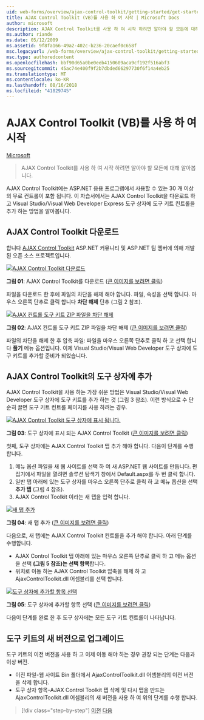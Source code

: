 ```yaml
---
uid: web-forms/overview/ajax-control-toolkit/getting-started/get-started-with-the-ajax-control-toolkit-vb
title: AJAX Control Toolkit (VB)를 사용 하 여 시작 | Microsoft Docs
author: microsoft
description: AJAX Control Toolkit를 사용 하 여 시작 하려면 알아야 할 모든에 대해 알아봅니다.
ms.author: riande
ms.date: 05/12/2009
ms.assetid: 9f8fa166-49a2-402c-b236-20caef0c658f
msc.legacyurl: /web-forms/overview/ajax-control-toolkit/getting-started/get-started-with-the-ajax-control-toolkit-vb
msc.type: authoredcontent
ms.openlocfilehash: bbf90d65a0be0eeb4150609aca9cf192f516abf3
ms.sourcegitcommit: 45ac74e400f9f2b7dbded66297730f6f14a4eb25
ms.translationtype: MT
ms.contentlocale: ko-KR
ms.lasthandoff: 08/16/2018
ms.locfileid: "41829745"
---
```

<a name="get-started-with-the-ajax-control-toolkit-vb"></a>AJAX Control Toolkit (VB)를 사용 하 여 시작
====================
[Microsoft](https://github.com/microsoft)

> AJAX Control Toolkit를 사용 하 여 시작 하려면 알아야 할 모든에 대해 알아봅니다.


AJAX Control Toolkit에는 ASP.NET 응용 프로그램에서 사용할 수 있는 30 개 이상의 무료 컨트롤이 포함 됩니다. 이 자습서에서는 AJAX Control Toolkit을 다운로드 하 고 Visual Studio/Visual Web Developer Express 도구 상자에 도구 키트 컨트롤을 추가 하는 방법을 알아봅니다.

## <a name="downloading-the-ajax-control-toolkit"></a>AJAX Control Toolkit 다운로드

합니다 [AJAX Control Toolkit](http://devexpress.com/act) ASP.NET 커뮤니티 및 ASP.NET 팀 멤버에 의해 개발 된 오픈 소스 프로젝트입니다.


[![AJAX Control Toolkit 다운로드](get-started-with-the-ajax-control-toolkit-vb/_static/image1.jpg)](get-started-with-the-ajax-control-toolkit-vb/_static/image1.png)

**그림 01**: AJAX Control Toolkit를 다운로드 ([큰 이미지를 보려면 클릭](get-started-with-the-ajax-control-toolkit-vb/_static/image2.png))


파일을 다운로드 한 후에 파일의 차단을 해제 해야 합니다. 파일, 속성을 선택 합니다. 마우스 오른쪽 단추로 클릭 합니다 **차단 해제** 단추 (그림 2 참조).


[![AJAX 컨트롤 도구 키트 ZIP 파일을 차단 해제](get-started-with-the-ajax-control-toolkit-vb/_static/image2.jpg)](get-started-with-the-ajax-control-toolkit-vb/_static/image3.png)

**그림 02**: AJAX 컨트롤 도구 키트 ZIP 파일을 차단 해제 ([큰 이미지를 보려면 클릭](get-started-with-the-ajax-control-toolkit-vb/_static/image4.png))


파일의 차단을 해제 한 후 압축 파일: 파일을 마우스 오른쪽 단추로 클릭 하 고 선택 합니다 **풀기** 메뉴 옵션입니다. 이제 Visual Studio/Visual Web Developer 도구 상자에 도구 키트를 추가할 준비가 되었습니다.

## <a name="adding-the-ajax-control-toolkit-to-the-toolbox"></a>AJAX Control Toolkit의 도구 상자에 추가

AJAX Control Toolkit을 사용 하는 가장 쉬운 방법은 Visual Studio/Visual Web Developer 도구 상자에 도구 키트를 추가 하는 것 (그림 3 참조). 이런 방식으로 수 단순히 끌면 도구 키트 컨트롤 페이지를 사용 하려는 경우.


[![AJAX Control Toolkit 도구 상자에 표시 됩니다.](get-started-with-the-ajax-control-toolkit-vb/_static/image3.jpg)](get-started-with-the-ajax-control-toolkit-vb/_static/image5.png)

**그림 03**: 도구 상자에 표시 되는 AJAX Control Toolkit ([큰 이미지를 보려면 클릭](get-started-with-the-ajax-control-toolkit-vb/_static/image6.png))


첫째, 도구 상자에는 AJAX Control Toolkit 탭 추가 해야 합니다. 다음이 단계를 수행 합니다.

1. 메뉴 옵션 파일을 새 웹 사이트를 선택 하 여 새 ASP.NET 웹 사이트를 만듭니다. 편집기에서 파일을 열려면 솔루션 탐색기 창에서 Default.aspx를 두 번 클릭 합니다.
2. 일반 탭 아래에 있는 도구 상자를 마우스 오른쪽 단추로 클릭 하 고 메뉴 옵션을 선택 **추가 탭** (그림 4 참조).
3. AJAX Control Toolkit 이라는 새 탭을 입력 합니다.


[![새 탭 추가](get-started-with-the-ajax-control-toolkit-vb/_static/image4.jpg)](get-started-with-the-ajax-control-toolkit-vb/_static/image7.png)

**그림 04**: 새 탭 추가 ([큰 이미지를 보려면 클릭](get-started-with-the-ajax-control-toolkit-vb/_static/image8.png))


다음으로, 새 탭에는 AJAX Control Toolkit 컨트롤을 추가 해야 합니다. 아래 단계를 수행합니다.

- AJAX Control Toolkit 탭 아래에 있는 마우스 오른쪽 단추로 클릭 하 고 메뉴 옵션을 선택 **(그림 5 참조)는 선택 항목**합니다.
- 위치로 이동 하는 AJAX Control Toolkit 압축을 해제 하 고 AjaxControlToolkit.dll 어셈블리를 선택 합니다.


[![도구 상자에 추가할 항목 선택](get-started-with-the-ajax-control-toolkit-vb/_static/image5.jpg)](get-started-with-the-ajax-control-toolkit-vb/_static/image9.png)

**그림 05**: 도구 상자에 추가할 항목 선택 ([큰 이미지를 보려면 클릭](get-started-with-the-ajax-control-toolkit-vb/_static/image10.png))


다음이 단계를 완료 한 후 도구 상자에는 모든 도구 키트 컨트롤이 나타납니다.

## <a name="upgrading-to-a-new-version-of-the-toolkit"></a>도구 키트의 새 버전으로 업그레이드

도구 키트의 이전 버전을 사용 하 고 이제 이동 해야 하는 경우 권장 되는 단계는 다음과 이상 버전.

- 이진 파일-웹 사이트 Bin 폴더에서 AjaxControlToolkit.dll 어셈블리의 이전 버전을 삭제 합니다.
- 도구 상자 항목-AJAX Control Toolkit 탭 삭제 및 다시 탭을 만드는 AjaxControlToolkit.dll 어셈블리의 새 버전을 사용 하 여 위의 단계를 수행 합니다.

> [!div class="step-by-step"]
> [이전](creating-a-custom-ajax-control-toolkit-control-extender-cs.md)
> [다음](using-ajax-control-toolkit-controls-and-control-extenders-vb.md)
